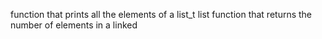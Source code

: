 function that prints all the elements of a list_t list
 function that returns the number of elements in a linked
